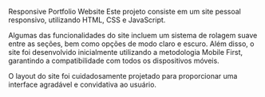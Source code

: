 Responsive Portfolio Website
Este projeto consiste em um site pessoal responsivo, utilizando HTML, CSS e JavaScript.

Algumas das funcionalidades do site incluem um sistema de rolagem suave entre as seções, bem como opções de modo claro e escuro. Além disso, o site foi desenvolvido inicialmente utilizando a metodologia Mobile First, garantindo a compatibilidade com todos os dispositivos móveis.

O layout do site foi cuidadosamente projetado para proporcionar uma interface agradável e convidativa ao usuário.